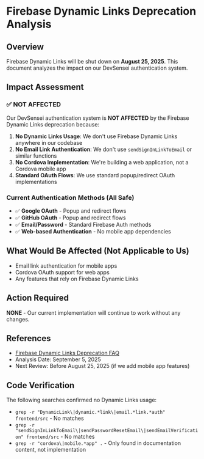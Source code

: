 # Firebase Dynamic Links Deprecation Analysis

## Overview
Firebase Dynamic Links will be shut down on **August 25, 2025**. This document analyzes the impact on our DevSensei authentication system.

## Impact Assessment

### ✅ NOT AFFECTED
Our DevSensei authentication system is **NOT AFFECTED** by the Firebase Dynamic Links deprecation because:

1. **No Dynamic Links Usage**: We don't use Firebase Dynamic Links anywhere in our codebase
2. **No Email Link Authentication**: We don't use `sendSignInLinkToEmail` or similar functions
3. **No Cordova Implementation**: We're building a web application, not a Cordova mobile app
4. **Standard OAuth Flows**: We use standard popup/redirect OAuth implementations

### Current Authentication Methods (All Safe)
- ✅ **Google OAuth** - Popup and redirect flows
- ✅ **GitHub OAuth** - Popup and redirect flows  
- ✅ **Email/Password** - Standard Firebase Auth methods
- ✅ **Web-based Authentication** - No mobile app dependencies

## What Would Be Affected (Not Applicable to Us)
- Email link authentication for mobile apps
- Cordova OAuth support for web apps
- Any features that rely on Firebase Dynamic Links

## Action Required
**NONE** - Our current implementation will continue to work without any changes.

## References
- [Firebase Dynamic Links Deprecation FAQ](https://firebase.google.com/support/dynamic-links-faq?authuser=0#impacts-on-email-link-authentication)
- Analysis Date: September 5, 2025
- Next Review: Before August 25, 2025 (if we add mobile app features)

## Code Verification
The following searches confirmed no Dynamic Links usage:
- `grep -r "DynamicLink\|dynamic.*link\|email.*link.*auth" frontend/src` - No matches
- `grep -r "sendSignInLinkToEmail\|sendPasswordResetEmail\|sendEmailVerification" frontend/src` - No matches
- `grep -r "cordova\|mobile.*app" .` - Only found in documentation content, not implementation
